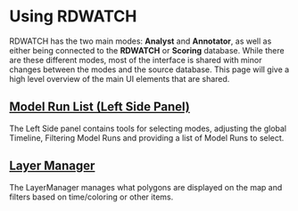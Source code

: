 # Using RDWATCH

RDWATCH has the two main modes: **Analyst** and **Annotator**, as well as either being connected to the **RDWATCH** or **Scoring** database.  While there are these different modes, most of the interface is shared with minor changes between the modes and the source database.  This page will give a high level overview of the main UI elements that are shared.

## [Model Run List (Left Side Panel)](LeftSidePanel.md)

The Left Side panel contains tools for selecting modes, adjusting the global Timeline, Filtering Model Runs and providing a list of Model Runs to select.

## [Layer Manager](LayerManager.md)

The LayerManager manages what polygons are displayed on the map and filters based on time/coloring or other items.
